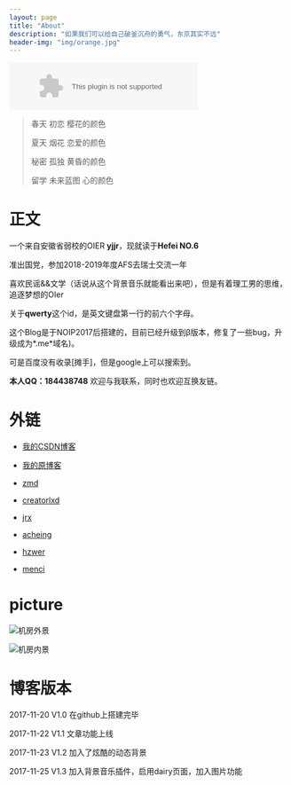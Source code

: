 ```yaml
---
layout: page
title: "About"
description: "如果我们可以给自己破釜沉舟的勇气，东京其实不远" 
header-img: "img/orange.jpg"
---
```


<embed src="//music.163.com/style/swf/widget.swf?sid=437802818&type=2&auto=1&width=320&height=66" width="340" height="86"  allowNetworking="all">

> 春天 初恋 樱花的颜色
>
> 夏天 烟花 恋爱的颜色
> 
> 秘密 孤独 黄昏的颜色
>
> 留学 未来蓝图 心的颜色

# 正文

一个来自安徽省弱校的OIER **yjjr**，现就读于**Hefei NO.6**

准出国党，参加2018-2019年度AFS去瑞士交流一年

喜欢民谣&&文学（话说从这个背景音乐就能看出来吧），但是有着理工男的思维，追逐梦想的OIer

关于**qwerty**这个id，是英文键盘第一行的前六个字母。

这个Blog是于NOIP2017后搭建的，目前已经升级到β版本，修复了一些bug，升级成为*.me*域名)。

可是百度没有收录[摊手]，但是google上可以搜索到。

**本人QQ：184438748**  欢迎与我联系，同时也欢迎互换友链。      

# 外链
                      
- [我的CSDN博客](http://blog.csdn.net/qwerty1125)

- [我的原博客](http://www.yjjr.org)

- [zmd](http://blog.csdn.net/dadatu_zhao)

- [creatorlxd](https://creatorlxd.github.io)

- [jrx](http://www.jrxblog.top)

- [acheing](https://www.cnblogs.com/acheing)

- [hzwer](http://hzwer.com)

- [menci](https://oi.men.ci/)

# picture

![机房外景](http://img.blog.csdn.net/20171118231537283)

![机房内景](http://img.blog.csdn.net/20171118231521214)

# 博客版本

2017-11-20   V1.0   在github上搭建完毕

2017-11-22   V1.1   文章功能上线

2017-11-23   V1.2   加入了炫酷的动态背景

2017-11-25   V1.3   加入背景音乐插件，启用dairy页面，加入图片功能
